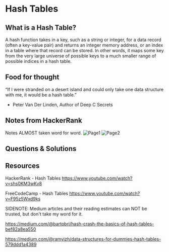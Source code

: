 # Hash Tables

## What is a Hash Table?
A hash function takes in a key, such as a string or integer, for a data record (often a key-value pair) and returns an integer memory address, or an index in a table where that record can be stored. In other words, it maps some key from the very large universe of possible keys to a much smaller range of possible indices in a hash table.

## Food for thought
“If I were stranded on a desert island and could only take one data structure with me, it would be a hash table.”
- Peter Van Der Linden, Author of Deep C Secrets

## Notes from HackerRank
Notes ALMOST taken word for word. 
![Page1](https://user-images.githubusercontent.com/8944581/76184977-22c67000-618b-11ea-93fe-ccf0e5a54014.jpg)
![Page2](https://user-images.githubusercontent.com/8944581/76184982-2659f700-618b-11ea-9f77-fbc40616aa60.jpg)

## Questions & Solutions


## Resources
HackerRank - Hash Tables
https://www.youtube.com/watch?v=shs0KM3wKv8

FreeCodeCamp - Hash Tables
https://www.youtube.com/watch?v=F95z5Wxd9ks

SIDENOTE: Medium articles and their reading estimates can NOT be trusted, but don't take my word for it.

https://medium.com/@bartobri/hash-crash-the-basics-of-hash-tables-bef82a8ea550

https://medium.com/@ramyjzh/data-structures-for-dummies-hash-tables-579ddd1a4389

